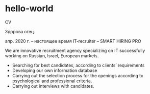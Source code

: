 # hello-world
CV

Здорова отец.

апр. 2020 г. – настоящее время
IT-recruiter – SMART HIRING PRO

We are innovative recruitment agency specializing on IT successfully working on Russian, Israel, European markets.

- Searching for best candidates, according to clients’ requirements
- Developing our own information database
- Carrying out the selection process for the openings according to psychological and professional criteria.
- Carrying out interviews with candidates.
